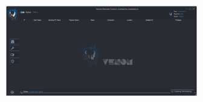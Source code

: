 ![Screenshot](https://raw.githubusercontent.com/Cryakl/Ultimate-RAT-Collection/refs/heads/main/VenomRAT/Venom%202.8/Screenshot.png)
